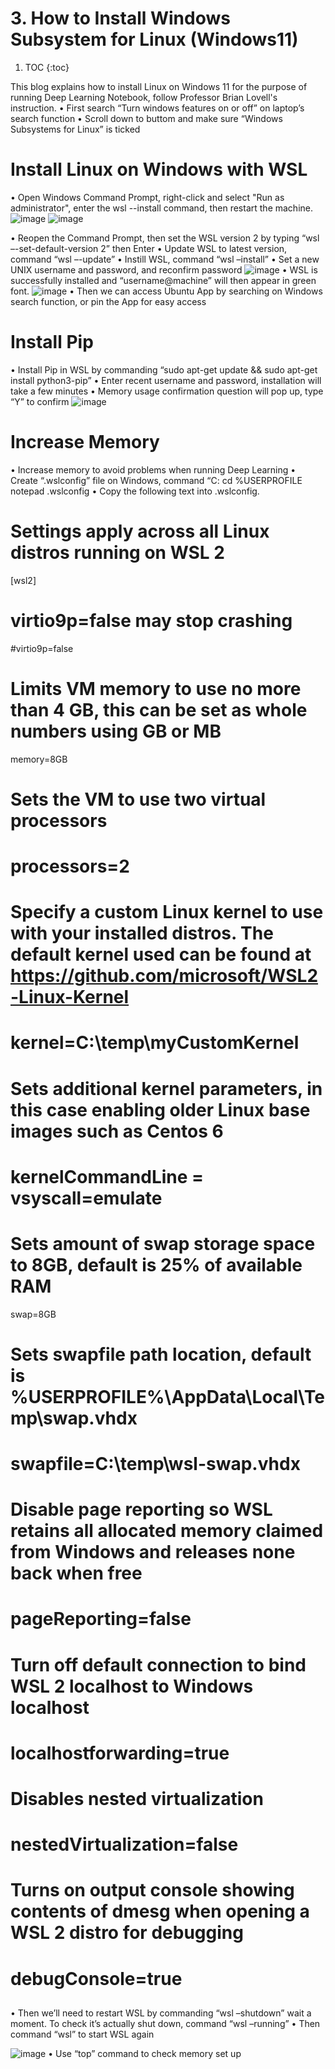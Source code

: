 # 3. How to Install Windows Subsystem for Linux (Windows11)

1. TOC
{:toc}

This blog explains how to install Linux on Windows 11 for the purpose of running Deep Learning Notebook, follow Professor Brian Lovell's instruction.
•	First search “Turn windows features on or off” on laptop’s search function
•	Scroll down to buttom and make sure “Windows Subsystems for Linux” is ticked

# Install Linux on Windows with WSL
•	Open Windows Command Prompt, right-click and select "Run as administrator", enter the wsl --install command, then restart the machine.
![image](https://github.com/ChandararithTho/ChandararithTho.github.io/assets/164129658/a1665801-cb77-461e-8185-f0b0464cdfdf)
![image](https://github.com/ChandararithTho/ChandararithTho.github.io/assets/164129658/7da07f64-56a4-40e9-ba82-5e3650932159)

•	Reopen the Command Prompt, then set the WSL version 2 by typing “wsl –-set-default-version 2” then Enter
•	Update WSL to latest version, command “wsl –-update”
•	Instill WSL, command “wsl –install”
•	Set a new UNIX username and password, and reconfirm password
![image](https://github.com/ChandararithTho/ChandararithTho.github.io/assets/164129658/1370f080-74c4-4514-a618-33a1dadaef0e)
•	WSL is successfully installed and “username@machine” will then appear in green font.
![image](https://github.com/ChandararithTho/ChandararithTho.github.io/assets/164129658/ad119c99-adb1-43a7-a836-7decca05ae63)
•	Then we can access Ubuntu App by searching on Windows search function, or pin the App for easy access

#  Install Pip

•	Install Pip in WSL by commanding “sudo apt-get update && sudo apt-get install python3-pip”
•	Enter recent username and password, installation will take a few minutes
•	Memory usage confirmation question will pop up, type “Y” to confirm
![image](https://github.com/ChandararithTho/ChandararithTho.github.io/assets/164129658/e4bba848-35c7-46d2-9341-fedae9c35a8e)

# Increase Memory
•	Increase memory to avoid problems when running Deep Learning 
•	Create “.wslconfig” file on Windows, command 
“C:
cd %USERPROFILE
notepad .wslconfig
•	Copy the following text into .wslconfig.
##
# Settings apply across all Linux distros running on WSL 2
[wsl2]

# virtio9p=false  may stop crashing
#virtio9p=false

# Limits VM memory to use no more than 4 GB, this can be set as whole numbers using GB or MB
memory=8GB 

# Sets the VM to use two virtual processors
# processors=2

# Specify a custom Linux kernel to use with your installed distros. The default kernel used can be found at https://github.com/microsoft/WSL2-Linux-Kernel
# kernel=C:\\temp\\myCustomKernel

# Sets additional kernel parameters, in this case enabling older Linux base images such as Centos 6
# kernelCommandLine = vsyscall=emulate

# Sets amount of swap storage space to 8GB, default is 25% of available RAM
swap=8GB

# Sets swapfile path location, default is %USERPROFILE%\AppData\Local\Temp\swap.vhdx
# swapfile=C:\\temp\\wsl-swap.vhdx

# Disable page reporting so WSL retains all allocated memory claimed from Windows and releases none back when free
# pageReporting=false

# Turn off default connection to bind WSL 2 localhost to Windows localhost
# localhostforwarding=true

# Disables nested virtualization
# nestedVirtualization=false

# Turns on output console showing contents of dmesg when opening a WSL 2 distro for debugging
# debugConsole=true
##

•	Then we’ll need to restart WSL by commanding “wsl –shutdown” wait a moment. To check it’s actually shut down, command “wsl –running” 
•	Then command “wsl” to start WSL again

![image](https://github.com/ChandararithTho/ChandararithTho.github.io/assets/164129658/55d3e681-03de-4e3c-be30-175115ae848f)
•	Use “top” command to check memory set up




